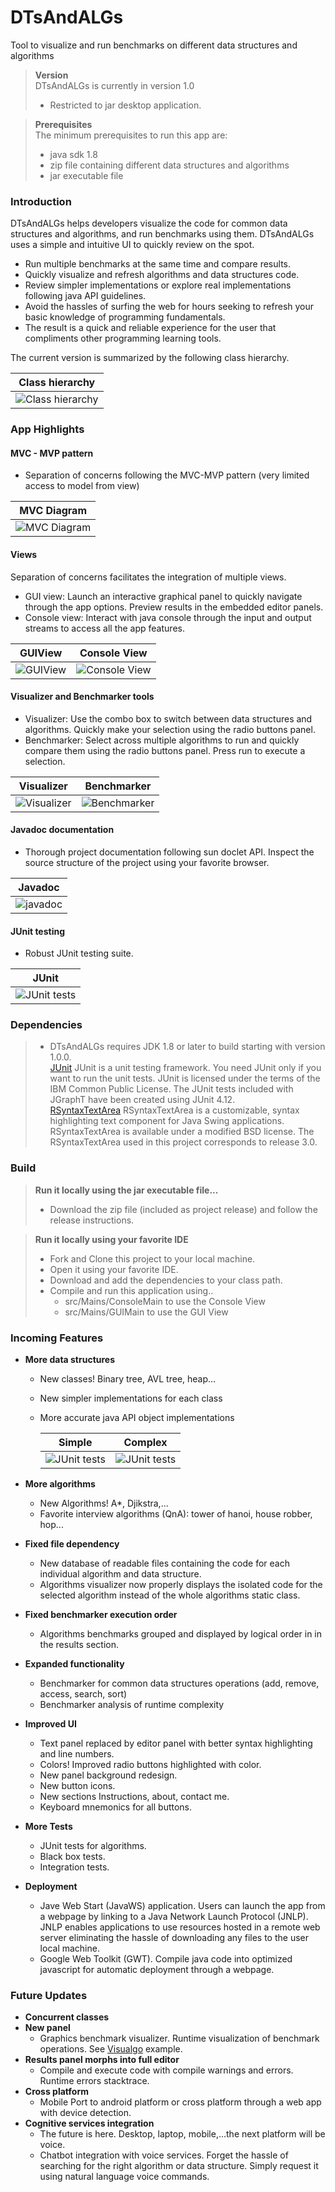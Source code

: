 # DTsAndALGs

Tool to visualize and run benchmarks on different data structures and algorithms

> **Version**  
> DTsAndALGs is currently in version 1.0
> - Restricted to jar desktop application.

> **Prerequisites**  
> The minimum prerequisites to run this app are:
> - java sdk 1.8
> - zip file containing different data structures and algorithms 
> - jar executable file

### Introduction
DTsAndALGs helps developers visualize the code for common data structures and algorithms, and run benchmarks using them.
DTsAndALGs uses a simple and intuitive UI to quickly review on the spot. 

* Run multiple benchmarks at the same time and compare results.
* Quickly visualize and refresh algorithms and data structures code.
* Review simpler implementations or explore real implementations following java API guidelines.
* Avoid the hassles of surfing the web for hours seeking to refresh your basic knowledge of programming fundamentals.
* The result is a quick and reliable experience for the user that compliments other programming learning tools.

The current version is summarized by the following class hierarchy.

| Class hierarchy |
|-------------------------------|
|![Class hierarchy](src/Images/Class_Hierarchy.png)|

### App Highlights

#### MVC - MVP pattern
* Separation of concerns following the MVC-MVP pattern (very limited access to model from view)

| MVC Diagram |
|-------------------------------|
|![MVC Diagram](src/Images/MVC.png)|

#### Views
Separation of concerns facilitates the integration of multiple views.
* GUI view: Launch an interactive graphical panel to quickly navigate through the app options. Preview results in the embedded editor panels.
* Console view: Interact with java console through the input and output streams to access all the app features.  

| GUIView | Console View |
|----------|-------|
|![GUIView](src/Images/GUIView.png)|![Console View](src/Images/ConsoleView.png)|

#### Visualizer and Benchmarker tools
* Visualizer: Use the combo box to switch between data structures and algorithms. Quickly make your selection using the radio buttons panel.  
* Benchmarker: Select across multiple algorithms to run and quickly compare them using the radio buttons panel. Press run to execute a selection.

| Visualizer | Benchmarker |
|----------|-------|
|![Visualizer](src/Images/Complex_implementation.png)|![Benchmarker](src/Images/Benchmarker.png)|

#### Javadoc documentation
* Thorough project documentation following sun doclet API. Inspect the source structure of the project using your favorite browser.

| Javadoc  |
|----------|
|![javadoc](src/Images/javadoc.png)|

#### JUnit testing
* Robust JUnit testing suite.

| JUnit  |
|----------|
|![JUnit tests](src/Images/Tests.png)|

### Dependencies  
> - DTsAndALGs requires JDK 1.8 or later to build starting with version 1.0.0.  
[JUnit](http://junit.org) JUnit is a unit testing framework. You need JUnit only if you want to run the unit tests. JUnit is licensed under the terms of the IBM Common Public License. The JUnit tests included with JGraphT have been created using JUnit 4.12.  
[RSyntaxTextArea](https://github.com/bobbylight/RSyntaxTextArea) RSyntaxTextArea is a customizable, syntax highlighting text component for Java Swing applications. RSyntaxTextArea is available under a modified BSD license. The RSyntaxTextArea used in this project corresponds to release 3.0.  

### Build  
> **Run it locally using the jar executable file...** 
> - Download the zip file (included as project release) and follow the release instructions.

> **Run it locally using your favorite IDE**  
> - Fork and Clone this project to your local machine. 
> - Open it using your favorite IDE.  
> - Download and add the dependencies to your class path.
> - Compile and run this application using..
>   - src/Mains/ConsoleMain to use the Console View
>   - src/Mains/GUIMain to use the GUI View

### Incoming Features
 - **More data structures**
    - New classes! Binary tree, AVL tree, heap...  
    - New simpler implementations for each class  
    - More accurate java API object implementations 
    
      | Simple  | Complex |
      |----------|----------|
      |![JUnit tests](src/Images/Simpler_implementation.png)| ![JUnit tests](src/Images/Complex_implementation.png)|

 - **More algorithms**
    - New Algorithms! A*, Djikstra,...
    - Favorite interview algorithms (QnA): tower of hanoi, house robber, hop...
 - **Fixed file dependency**
    - New database of readable files containing the code for each individual algorithm and data structure. 
    - Algorithms visualizer now properly displays the isolated code for the selected algorithm instead of the whole algorithms static class. 
 - **Fixed benchmarker execution order**
    - Algorithms benchmarks grouped and displayed by logical order in in the results section.
 - **Expanded functionality**
    - Benchmarker for common data structures operations (add, remove, access, search, sort)
    - Benchmarker analysis of runtime complexity
 - **Improved UI**
    - Text panel replaced by editor panel with better syntax highlighting and line numbers.
    - Colors! Improved radio buttons highlighted with color.
    - New panel background redesign.
    - New button icons. 
    - New sections Instructions, about, contact me. 
    - Keyboard mnemonics for all buttons. 
 - **More Tests**
    - JUnit tests for algorithms.
    - Black box tests.
    - Integration tests. 
 - **Deployment**
    - Jave Web Start (JavaWS) application. Users can launch the app from a webpage by linking to a Java Network Launch Protocol (JNLP). JNLP enables applications to use resources hosted in a remote web server eliminating the hassle of downloading any files to the user local machine. 
    - Google Web Toolkit (GWT). Compile java code into optimized javascript for automatic deployment through a webpage.
    
### Future Updates
 - **Concurrent classes**
 - **New panel** 
    - Graphics benchmark visualizer. Runtime visualization of benchmark operations. See [Visualgo](https://visualgo.net/en) example.
 - **Results panel morphs into full editor**
    - Compile and execute code with compile warnings and errors. Runtime errors stacktrace.
 - **Cross platform**
    - Mobile Port to android platform or cross platform through a web app with device detection.
 - **Cognitive services integration**
    - The future is here. Desktop, laptop, mobile,...the next platform will be voice.
    - Chatbot integration with voice services. Forget the hassle of searching for the right algorithm or data structure. Simply request it using natural language voice commands.

    
 
 
 

